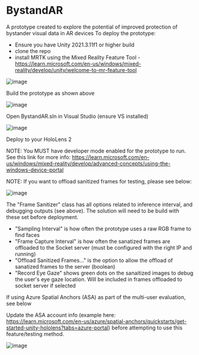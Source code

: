 # BystandAR
A prototype created to explore the potential of improved protection of bystander visual data in AR devices
To deploy the prototype:
- Ensure you have Unity 2021.3.11f1 or higher build
- clone the repo
- install MRTK using the Mixed Reality Feature Tool - https://learn.microsoft.com/en-us/windows/mixed-reality/develop/unity/welcome-to-mr-feature-tool

![image](https://user-images.githubusercontent.com/87574595/215337299-3de0d7a5-3507-4795-b57f-7414e20a7801.png)

Build the prototype as shown above

![image](https://user-images.githubusercontent.com/87574595/215337598-80915934-72b7-4d7a-b6d5-c5817be9fd0b.png)

Open BystandAR.sln in Visual Studio (ensure VS installed)

![image](https://user-images.githubusercontent.com/87574595/215337661-34552939-3670-41ca-8d09-6a06756c710f.png)

Deploy to your HoloLens 2

NOTE: You MUST have developer mode enabled for the prototype to run. See this link for more info: https://learn.microsoft.com/en-us/windows/mixed-reality/develop/advanced-concepts/using-the-windows-device-portal

NOTE:
If you want to offload sanitized frames for testing, please see below:

![image](https://user-images.githubusercontent.com/87574595/215337801-4f496138-60a1-44c0-af5b-b654db246c82.png)

The "Frame Sanitizer" class has all options related to inference interval, and debugging outputs (see above). The solution will need to be build with these set before deployment.
- "Sampling Interval" is how often the prototype uses a raw RGB frame to find faces
- "Frame Capture Interval" is how often the sanatized frames are offloaded to the Socket server (must be configured with the right IP and running)
- "Offload Sanitized Frames..." is the option to allow the offload of sanatized frames to the server (boolean)
- "Record Eye Gaze" shows green dots on the sanaitized images to debug the user's eye gaze location. Will be included in frames offloaded to socket server if selected


If using Azure Spatial Anchors (ASA) as part of the multi-user evaluation, see below

Update the ASA account info (example here: https://learn.microsoft.com/en-us/azure/spatial-anchors/quickstarts/get-started-unity-hololens?tabs=azure-portal) before attempting to use this feature/testing method.

![image](https://user-images.githubusercontent.com/87574595/215338131-c5234df4-52a8-4a8d-b792-9fa470c3388d.png)
